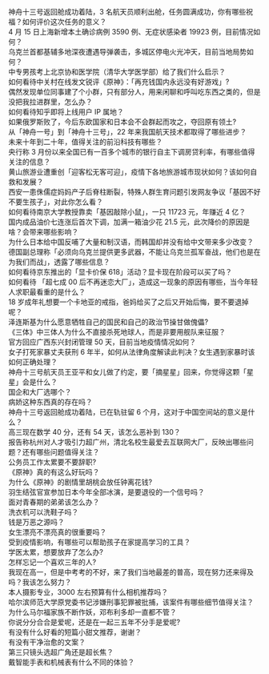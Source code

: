 神舟十三号返回舱成功着陆，3 名航天员顺利出舱，任务圆满成功，你有哪些祝福？如何评价这次任务的意义？  
4 月 15 日上海新增本土确诊病例 3590 例、无症状感染者 19923 例，目前情况如何？  
乌克兰首都基辅多地深夜遭遇导弹袭击，多城区停电火光冲天，目前当地局势如何？  
中专男孩考上北京协和医学院（清华大学医学部）给了我们什么启示？  
如何看待中关村在线发文锐评《原神》：「再充钱国内永远没有好游戏」?  
偶然发现单位同事建了个小群，只有部分人，用来闲聊和呼叫吃东西之类的，但是没把我拉进群里，怎么办？  
如何看待知乎即将上线用户 IP 属地？  
如果俄罗斯败了，今后东欧国家和日本会不会群起而攻之，夺回原有领土?  
从「神舟一号」到「神舟十三号」，22 年来我国航天技术都取得了哪些进步？  
未来十年到二十年，值得关注的前沿科技有哪些？  
央行称 3 月份以来全国已有一百多个城市的银行自主下调房贷利率，有哪些值得关注的信息？  
黄山旅游业遭重创「迎客松无客可迎」，疫情下各地旅游城市现状如何？该如何自救和发展？  
西安一患侏儒症妈妈产子后脊柱断裂，特殊人群生育问题引发网友争议「基因不好不要生孩子」，对此你怎么看？  
如何看待南京大学教授靠卖「基因敲除小鼠」，一只 11723 元，年赚近 4 亿？  
国内成品油价七连涨后首次下调，加满一箱油少花 21.5 元，此次降价的原因是啥？会带来哪些影响？  
为什么日本给中国反哺了大量和制汉语，而韩国却并没有给中文带来多少改变？  
德国副总理称「必须向乌克兰提供更多武器，不能让乌克兰孤军奋战，他们也是在为我们而战」，透露了哪些信息？  
如何看待京东推出的「显卡价保 618」活动？显卡现在阶段可以买了吗？  
如何看待 「超七成 00 后不再迷恋大厂」，造成这一现象的原因有哪些，当今年轻人求职最看重的是什么？  
18 岁成年礼想要一个卡地亚的戒指，爸妈给买了之后又开始后悔，要不要退掉呢？  
泽连斯基为什么愿意牺牲自己的国民和自己的政治节操甘做傀儡?  
《三体》中三体人为什么不直接杀死地球人，而是非要用舰队来征服？  
官方回应广西东兴封闭管理 50 天，目前当地疫情情况如何？  
女子打死家暴丈夫获刑 6 年半，如何从法律角度解读此判决？女生遇到家暴时该如何正确处理？  
神舟十三号航天员王亚平和女儿做了约定，要「摘星星」回来，你觉得这颗「星星」会是什么？  
国企和大厂选哪个？  
病娇这种东西真的存在吗？  
神舟十三号返回舱成功着陆，已在轨驻留 6 个月，这对于中国空间站的意义是什么？  
高三现在数学 40 分，还有 54 天，该怎么恶补到 130？  
报告称杭州对人才吸引力超广州，清北名校生最爱去互联网大厂，反映出哪些问题？还有哪些问题值得关注？  
公务员工作太累要不要辞职?  
《原神》真的有这么好玩吗？  
为什么《原神》的剧情里胡桃会放任钟离花钱?  
羽生结弦官宣参加日本今年全部冰演，是要退役的一个信号吗？  
面对青春期的弟弟该怎么办？  
洗衣机可以洗鞋子吗？  
钱是万恶之源吗？  
女生漂亮不漂亮真的很重要吗？  
受到疫情影响，有哪些可以帮助孩子在家提高学习的工具？  
学医太累，想要放弃了怎么办?  
怎样忘记一个喜欢三年的人?  
我现在高一，但是中考考的不好，来了我们当地最差的普高，现在努力还来得及吗？我该怎么努力？  
本人摄影专业，3000 左右预算有什么相机推荐吗？  
哈尔滨师范大学原党委书记涉嫌刑事犯罪被批捕，该案件有哪些细节值得关注？  
为什么马尔福家族不断作妖，邓布利多却一直都不管？  
你说分分合合是爱呢，还是在一起三五年不分手是爱呢?  
有没有什么好看的短篇小甜文推荐，谢谢？  
有没有干净治愈的文案？  
第三只镜头选超广角还是超长焦？  
戴智能手表和机械表有什么不同的体验？  
